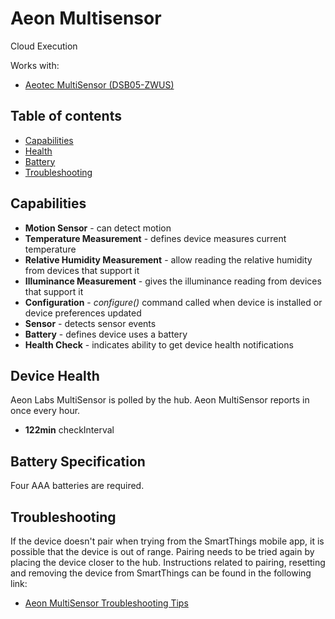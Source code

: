 # Aeon Multisensor

Cloud Execution

Works with: 

* [Aeotec MultiSensor (DSB05-ZWUS)](https://www.smartthings.com/products/aeotec-multisensor-5)

## Table of contents

* [Capabilities](#capabilities)
* [Health](#device-health)
* [Battery](#battery-specification)
* [Troubleshooting](#troubleshooting)

## Capabilities

* **Motion Sensor** - can detect motion
* **Temperature Measurement** - defines device measures current temperature
* **Relative Humidity Measurement** - allow reading the relative humidity from devices that support it
* **Illuminance Measurement** - gives the illuminance reading from devices that support it
* **Configuration** - _configure()_ command called when device is installed or device preferences updated
* **Sensor** - detects sensor events
* **Battery** - defines device uses a battery
* **Health Check** - indicates ability to get device health notifications


## Device Health

Aeon Labs MultiSensor is polled by the hub.
Aeon MultiSensor reports in once every hour.

* __122min__ checkInterval

## Battery Specification

Four AAA batteries are required.

## Troubleshooting

If the device doesn't pair when trying from the SmartThings mobile app, it is possible that the device is out of range.
Pairing needs to be tried again by placing the device closer to the hub.
Instructions related to pairing, resetting and removing the device from SmartThings can be found in the following link:
* [Aeon MultiSensor Troubleshooting Tips](https://support.smartthings.com/hc/en-us/articles/206157226-How-to-connect-Aeon-Labs-MultiSensors)